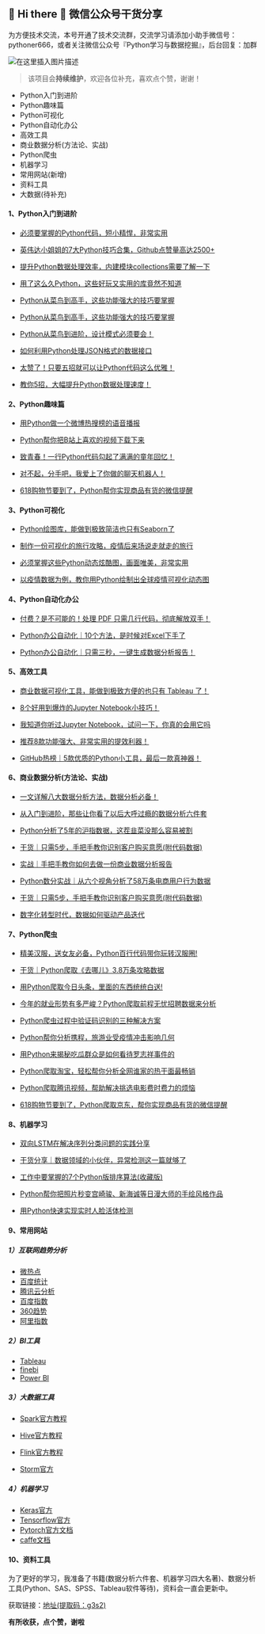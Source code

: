 ## 🙋 Hi there 🌱  微信公众号干货分享

为方便技术交流，本号开通了技术交流群，交流学习请添加小助手微信号：pythoner666，或者关注微信公众号『Python学习与数据挖掘』，后台回复：加群

![在这里插入图片描述](https://img-blog.csdnimg.cn/20201230215036559.jpg?x-oss-process=image/watermark,type_ZmFuZ3poZW5naGVpdGk,shadow_10,text_aHR0cHM6Ly9ibG9nLmNzZG4ubmV0L3dlaXhpbl8zODAzNzQwNQ==,size_5,color_FFFFFF,t_70#pic_center，=50x100)

> 该项目会**持续维护**，欢迎各位补充，喜欢点个赞，谢谢！

- Python入门到进阶
- Python趣味篇
- Python可视化
- Python自动化办公
- 高效工具
- 商业数据分析(方法论、实战)
- Python爬虫
- 机器学习
- 常用网站(新增)
- 资料工具
- 大数据(待补充)


#### 1、Python入门到进阶

- [必须要掌握的Python代码，短小精悍，非常实用](https://mp.weixin.qq.com/s?__biz=MzAxNTAwNjQzNw==&mid=2448604047&idx=1&sn=3b3ccb279480fa2dd869dbfb6bb6cbaf&chksm=8f8cb405b8fb3d13d305b48bf07c0288d0d5adef1fb39b61cfafbb1d1f41f12a9fdc3801bef5&token=1265548966&lang=zh_CN#rd)

- [英伟达小姐姐的7大Python技巧合集，Github点赞量高达2500+](https://mp.weixin.qq.com/s?__biz=MzAxNTAwNjQzNw==&mid=2448605211&idx=1&sn=5f988aca48fcc9d86b41d88f62670838&chksm=8f8ccf91b8fb4687ba6645981ce82a98f67d25f0d081cb7e8ea687122b70a2c4422697f3e101&token=1265548966&lang=zh_CN#rd)

- [提升Python数据处理效率，内建模块collections需要了解一下](https://mp.weixin.qq.com/s?__biz=MzAxNTAwNjQzNw==&mid=2448604072&idx=1&sn=399ab2191e7f39aeae6c0c0818613a64&chksm=8f8cb422b8fb3d343e0d4e5459694c55aa56ffa964a669c83218da714e27d02b73e17f3d5745&token=1265548966&lang=zh_CN#rd)

- [用了这么久Python，这些好玩又实用的库竟然不知道](https://mp.weixin.qq.com/s?__biz=MzAxNTAwNjQzNw==&mid=2448604132&idx=1&sn=61c108078c5fe2df4beaa91dab5a9919&chksm=8f8cb46eb8fb3d7854bcce84d752de520465f0563517c48ac3a232155e60f3c931be05615cca&token=1265548966&lang=zh_CN#rd)

- [Python从菜鸟到高手，这些功能强大的技巧要掌握](https://mp.weixin.qq.com/s?__biz=MzAxNTAwNjQzNw==&mid=2448604165&idx=1&sn=68f59646265aef19478be5d35f6180d6&chksm=8f8cb38fb8fb3a990a457fd5ea08fd51acc527955d18e7f943bdef5f5a5a15283d38d2c31a36&token=1265548966&lang=zh_CN#rd)

- [Python从菜鸟到高手，这些功能强大的技巧要掌握](https://mp.weixin.qq.com/s?__biz=MzAxNTAwNjQzNw==&mid=2448604165&idx=1&sn=68f59646265aef19478be5d35f6180d6&chksm=8f8cb38fb8fb3a990a457fd5ea08fd51acc527955d18e7f943bdef5f5a5a15283d38d2c31a36&token=1265548966&lang=zh_CN#rd)

- [Python从菜鸟到进阶，设计模式必须要会！](https://mp.weixin.qq.com/s?__biz=MzAxNTAwNjQzNw==&mid=2448604291&idx=2&sn=9b9704b741beb19f6d3c0d9163d96d47&chksm=8f8cb309b8fb3a1f9356a87491d09e91aa0ba6c5f76033c3c2616124f852d8b85bb543e28b6c&token=1265548966&lang=zh_CN#rd)

- [如何利用Python处理JSON格式的数据接口](https://mp.weixin.qq.com/s?__biz=MzAxNTAwNjQzNw==&mid=2448604207&idx=1&sn=2779d8546d607e3be0b9bda1f854f80c&chksm=8f8cb3a5b8fb3ab36e823e8d92765ed6610bad3726101a720145bb3c294e79a4de967141d189&token=1265548966&lang=zh_CN#rd)

- [太赞了！只要五招就可以让Python代码这么优雅！](https://mp.weixin.qq.com/s?__biz=MzAxNTAwNjQzNw==&mid=2448604508&idx=1&sn=ba975565d698ed9c421efd1dbbb8ba5d&chksm=8f8cb2d6b8fb3bc023ad77a0506289f53d48d064b5e65e60474693b52eb40a8a7bcb5e7847f3&token=1265548966&lang=zh_CN#rd)

- [教你5招，大幅提升Python数据处理速度！](https://mp.weixin.qq.com/s?__biz=MzAxNTAwNjQzNw==&mid=2448604821&idx=1&sn=9d41441d5d5eeb1397e1518816e79882&chksm=8f8cb11fb8fb380936cf6b59f8b6dcf953b85e8a4986a3381e2512967559be78dab307c8977a&token=1265548966&lang=zh_CN#rd)


#### 2、Python趣味篇

- [用Python做一个微博热搜榜的语音播报](https://mp.weixin.qq.com/s?__biz=MzAxNTAwNjQzNw==&mid=2448604351&idx=2&sn=fe4ea8028c06dfbe4c923283076c7298&chksm=8f8cb335b8fb3a235a9a5e3d6647e85679988c4c728680c2fa96586f0a9a50b0cd63786f6117&token=1265548966&lang=zh_CN#rd)

- [Python帮你把B站上喜欢的视频下载下来](https://mp.weixin.qq.com/s?__biz=MzAxNTAwNjQzNw==&mid=2448604269&idx=1&sn=9a888a2c032a3690d2560c783f9e1f06&chksm=8f8cb3e7b8fb3af12be7b4dc12f897acd30a74bfea1038e3030851097dabc40b737b36b703eb&token=1265548966&lang=zh_CN#rd)

- [致青春！一行Python代码勾起了满满的童年回忆！](https://mp.weixin.qq.com/s?__biz=MzAxNTAwNjQzNw==&mid=2448604672&idx=1&sn=0e226ecd04bbcc0830ae57a31641d5bf&chksm=8f8cb18ab8fb389cf061e3fae4e3b8918d48d44f19834ec005d7e730f5d8d576d9249d2fda20&token=1265548966&lang=zh_CN#rd)

- [对不起，分手吧，我爱上了你做的聊天机器人！](https://mp.weixin.qq.com/s?__biz=MzAxNTAwNjQzNw==&mid=2448604689&idx=1&sn=ea016d2d6b5a9b5536b058924acaf392&chksm=8f8cb19bb8fb388dc3f38be377ce2bb1c2fe948031040ad9da14adbf4197fceb1ea85975141c&token=1265548966&lang=zh_CN#rd)

- [618购物节要到了，Python帮你实现商品有货的微信提醒](https://mp.weixin.qq.com/s?__biz=MzAxNTAwNjQzNw==&mid=2448604586&idx=1&sn=83431c492604b9ff8f97d51a904874e0&chksm=8f8cb220b8fb3b36f53b50385f5fdc272c32ef0996e6cbb5960b7f518d65551583eb410235e1&token=1265548966&lang=zh_CN#rd)


#### 3、Python可视化

- [Python绘图库，能做到极致简洁也只有Seaborn了](https://mp.weixin.qq.com/s?__biz=MzAxNTAwNjQzNw==&mid=2448606321&idx=2&sn=c3b6b8e51950f7a24ab56365fc447ccb&chksm=8f8ccbfbb8fb42edb19e0c6b6c42fd31c7d4d0f15a6d25bc2d472f6b658df8a6ec65c8c38fe1&token=1265548966&lang=zh_CN#rd)

- [制作一份可视化的旅行攻略，疫情后来场说走就走的旅行](https://mp.weixin.qq.com/s?__biz=MzAxNTAwNjQzNw==&mid=2448604964&idx=2&sn=a6a9a6a52ae3f85c46c926a322fedf4c&chksm=8f8cb0aeb8fb39b85a5856ffa2223fe03fd99f7bae8f170743ab21ab02ed3c5aa2da5431b376&token=1265548966&lang=zh_CN#rd)

- [必须掌握这些Python动态炫酷图，画面唯美，非常实用](https://mp.weixin.qq.com/s?__biz=MzAxNTAwNjQzNw==&mid=2448604101&idx=1&sn=1c4a45abb2bdbc94ba727f86bbd616a2&chksm=8f8cb44fb8fb3d5951f9d11c730bcfa826434775afcdc96907cac907d7f6edf8ad1019a04a92&token=1265548966&lang=zh_CN#rd)

- [以疫情数据为例，教你用Python绘制出全球疫情可视化动态图](https://mp.weixin.qq.com/s?__biz=MzAxNTAwNjQzNw==&mid=2448604426&idx=1&sn=47a0a6935000c35f8ae6005c453cd53d&chksm=8f8cb280b8fb3b962385aab94cee559d95572bc0fc1bc8b64530805a53022f671cfc97d17b31&token=1265548966&lang=zh_CN#rd)

#### 4、Python自动化办公

- [付费？是不可能的！处理 PDF 只需几行代码，彻底解放双手！](https://mp.weixin.qq.com/s?__biz=MzAxNTAwNjQzNw==&mid=2448606321&idx=2&sn=c3b6b8e51950f7a24ab56365fc447ccb&chksm=8f8ccbfbb8fb42edb19e0c6b6c42fd31c7d4d0f15a6d25bc2d472f6b658df8a6ec65c8c38fe1&token=1265548966&lang=zh_CN#rd)

- [Python办公自动化｜10个方法，是时候对Excel下手了](https://mp.weixin.qq.com/s?__biz=MzAxNTAwNjQzNw==&mid=2448606079&idx=2&sn=7ab3962b6ec973cc51834d9e01b0aaca&chksm=8f8cccf5b8fb45e3859753ccbb7ef8604726acbc6c8cedbfdd24bd32bef895afcdbf6242a181&token=1265548966&lang=zh_CN#rd)

- [Python办公自动化｜只需三秒，一键生成数据分析报告！](https://mp.weixin.qq.com/s?__biz=MzAxNTAwNjQzNw==&mid=2448606079&idx=2&sn=7ab3962b6ec973cc51834d9e01b0aaca&chksm=8f8cccf5b8fb45e3859753ccbb7ef8604726acbc6c8cedbfdd24bd32bef895afcdbf6242a181&token=1265548966&lang=zh_CN#rd)


#### 5、高效工具

- [商业数据可视化工具，能做到极致方便的也只有 Tableau 了！](https://mp.weixin.qq.com/s?__biz=MzAxNTAwNjQzNw==&mid=2448606419&idx=2&sn=9e26faf3f330b7ee04b4aabb9444ecd1&chksm=8f8ccb59b8fb424faf2ee1c252ebe8ad142da06578c2b767ad0eb9f11302620292b25afb7841&token=1265548966&lang=zh_CN#rd)

- [8个好用到爆炸的Jupyter Notebook小技巧！](https://mp.weixin.qq.com/s?__biz=MzAxNTAwNjQzNw==&mid=2448605700&idx=2&sn=6cc1c4399d08463f1c2a2607e797f0e0&chksm=8f8ccd8eb8fb449831f0deb92bc05dd42ac038bd93a1ce9a0a22329e70be885c537030f5d0f3&token=1265548966&lang=zh_CN#rd)

- [我知道你听过Jupyter Notebook，试问一下，你真的会用它吗](https://mp.weixin.qq.com/s?__biz=MzAxNTAwNjQzNw==&mid=2448605566&idx=2&sn=c37e2b4f66da9e59bc8d1d62b71d1d4e&chksm=8f8ccef4b8fb47e2c90f7949b735c0d5abdcb49e241be594734c9d43b4322b8773dfa7bc18e2&token=1265548966&lang=zh_CN#rd)

- [推荐8款功能强大、非常实用的提效利器！](https://mp.weixin.qq.com/s?__biz=MzAxNTAwNjQzNw==&mid=2448604819&idx=2&sn=f1edc63e7f23e0298ccefa7a8b26a38b&chksm=8f8cb119b8fb380f3798ec5a90cc22797b11d8799b7914cb688acc535ef30d1f0952c3428a30&token=1265548966&lang=zh_CN#rd)

- [GitHub热榜｜5款优质的Python小工具，最后一款真神器！](https://mp.weixin.qq.com/s?__biz=MzAxNTAwNjQzNw==&mid=2448604689&idx=2&sn=8e683439544a10a6933b71750b46698d&chksm=8f8cb19bb8fb388dd5b7d056a5c024f6bc85c30acd84d456459cf79f09913e8b651b44b72aa4&token=1265548966&lang=zh_CN#rd)


#### 6、商业数据分析(方法论、实战)

- [一文详解八大数据分析方法，数据分析必备！](https://mp.weixin.qq.com/s?__biz=MzAxNTAwNjQzNw==&mid=2448605498&idx=1&sn=8fff375c703d6954fa6669caa8a601cb&chksm=8f8cceb0b8fb47a6bcf19672aec783065ddf44ec1817997de26bc656c892d25118a704bb36b2&token=1265548966&lang=zh_CN#rd)

- [从入门到进阶，那些让你看了以后大呼过瘾的数据分析六件套](https://mp.weixin.qq.com/s?__biz=MzAxNTAwNjQzNw==&mid=2448605375&idx=2&sn=32f818394a3e731c25afd927f9d83e2e&chksm=8f8ccf35b8fb46230303b935fbf86b70a9d24e615790760efee4fb17ce33fb81c69cd57cd94a&token=1265548966&lang=zh_CN#rd)

- [Python分析了5年的沪指数据，这茬韭菜没那么容易被割](https://mp.weixin.qq.com/s?__biz=MzAxNTAwNjQzNw==&mid=2448605270&idx=1&sn=cd5e02b7fdac6e7fd1d3f6ac6996b97c&chksm=8f8ccfdcb8fb46ca2c1f7380e6253f246dcda876beb5b97ab7e4a0cda0d98604c84f07f096c7&token=1265548966&lang=zh_CN#rd58c15e9e02784250086d97e047bb6100007&token=1265548966&lang=zh_CN#rd)

- [干货｜只需5步，手把手教你识别客户购买意愿(附代码数据)](https://mp.weixin.qq.com/s?__biz=MzAxNTAwNjQzNw==&mid=2448605895&idx=1&sn=5ba86b3cf229e29bf1867f699dda65cc&chksm=8f8ccd4db8fb445b1785f03da4cbec70b67043e0058c15e9e02784250086d97e047bb6100007&token=1265548966&lang=zh_CN#rd)

- [实战｜手把手教你如何去做一份商业数据分析报告](https://mp.weixin.qq.com/s?__biz=MzAxNTAwNjQzNw==&mid=2448604816&idx=1&sn=3d78c63487889a1a2657c871c82ea4ee&chksm=8f8cb11ab8fb380c098871b46e9bba239e13abee6b4cf110c2f6c61cfaccb233c5588c4016f6&token=1265548966&lang=zh_CN#rd)

- [Python数分实战｜从六个视角分析了58万条电商用户行为数据](https://mp.weixin.qq.com/s?__biz=MzAxNTAwNjQzNw==&mid=2448605606&idx=2&sn=58fd5cba84afa247829b5d2c4571dc83&chksm=8f8cce2cb8fb473a5be6e36ec7fdf10ebbbf5701e36dca50e75735f28f3a366eb1df0734513c&token=1265548966&lang=zh_CN#rd)

- [干货｜只需5步，手把手教你识别客户购买意愿(附代码数据)](https://mp.weixin.qq.com/s?__biz=MzAxNTAwNjQzNw==&mid=2448605895&idx=1&sn=5ba86b3cf229e29bf1867f699dda65cc&chksm=8f8ccd4db8fb445b1785f03da4cbec70b67043e0058c15e9e02784250086d97e047bb6100007&token=1265548966&lang=zh_CN#rd)

- [数字化转型时代，数据如何驱动产品迭代](https://mp.weixin.qq.com/s?__biz=MzAxNTAwNjQzNw==&mid=2448603986&idx=1&sn=4398290cd2671d04873f45681508c2c2&chksm=8f8cb4d8b8fb3dceb736113b575b1a161b014702ac484e5c11465cc6208766c5750ea88badd9&token=1265548966&lang=zh_CN#rd)


#### 7、Python爬虫

- [精美汉服，送女友必备，Python百行代码带你玩转汉服圈!](https://mp.weixin.qq.com/s?__biz=MzAxNTAwNjQzNw==&mid=2448605416&idx=2&sn=5e64224a1506bd49f9d22136df5bac11&chksm=8f8ccf62b8fb46745154788c1626522e20e0c28bf8c87ab6f9e2276534bb04cd4ec04df88b28&token=1265548966&lang=zh_CN#rd)

- [干货｜Python爬取《去哪儿》3.8万条攻略数据](https://mp.weixin.qq.com/s?__biz=MzAxNTAwNjQzNw==&mid=2448604964&idx=1&sn=64c00e57fad9703fe343d04e2c1123be&chksm=8f8cb0aeb8fb39b850c2f1d6fe8365f2953c2946d468dc45ab5064f4a12d1a43935baf49c91e&token=1265548966&lang=zh_CN#rd)

- [用Python爬取今日头条，里面的东西统统白送!](https://mp.weixin.qq.com/s?__biz=MzAxNTAwNjQzNw==&mid=2448604895&idx=2&sn=a832c9a95a4f5d1e05d4c460ca42aa2a&chksm=8f8cb155b8fb38436024f3b6638e34055a9e4387a6b5e18d3e4ef40183f188d941575f41cddb&token=1265548966&lang=zh_CN#rd)

- [今年的就业形势有多严峻？Python爬取前程无忧招聘数据来分析](https://mp.weixin.qq.com/s?__biz=MzAxNTAwNjQzNw==&mid=2448604558&idx=1&sn=197b4cd4f154ba69a71060a9c5fd8ab6&chksm=8f8cb204b8fb3b123fff8e9ff8e98e1596804364847e52ab329f6193bdd47dc68600b223cfa6&token=1265548966&lang=zh_CN#rd)

- [Python爬虫过程中验证码识别的三种解决方案](https://mp.weixin.qq.com/s?__biz=MzAxNTAwNjQzNw==&mid=2448604271&idx=1&sn=861f3ceeb173213ac9fece1a635bb99c&chksm=8f8cb3e5b8fb3af3e63d32423cfbf9f6a5b1ef860207478a55e6a6113c8f9709376c9588cc95&token=1265548966&lang=zh_CN#rd)

- [Python帮你分析携程，旅游业受疫情冲击影响几何](https://mp.weixin.qq.com/s?__biz=MzAxNTAwNjQzNw==&mid=2448604245&idx=1&sn=438a05e90ff405cf1da3833fd21a6d23&chksm=8f8cb3dfb8fb3ac99e32879226f119b3dceee1d5253b26e4746e0a898585bab819cf42693c6b&token=1265548966&lang=zh_CN#rd)

- [用Python来揭秘吃瓜群众是如何看待罗志祥事件的](https://mp.weixin.qq.com/s?__biz=MzAxNTAwNjQzNw==&mid=2448604185&idx=1&sn=25b63c201085f130e7b239081dba6330&chksm=8f8cb393b8fb3a85335072b3eb8b8c10bf88343ffb655743275b0761bf7d458231ae643e53bf&token=1265548966&lang=zh_CN#rd)

- [Python爬取淘宝，轻松帮你分析全网谁家的热干面最畅销](https://mp.weixin.qq.com/s?__biz=MzAxNTAwNjQzNw==&mid=2448604164&idx=1&sn=77861fd87cb0f062ab07f5a1570f3c0c&chksm=8f8cb38eb8fb3a985e6b2832fc3c24f3e4dc5506be6075694922ff7e0cedbb3dd1c4f6f53a38&token=1265548966&lang=zh_CN#rd)

- [Python爬取腾讯视频，帮助解决挑选电影费时费力的烦恼](https://mp.weixin.qq.com/s?__biz=MzAxNTAwNjQzNw==&mid=2448604019&idx=1&sn=384c681d2fbc64cc06e4cf6922e3f392&chksm=8f8cb4f9b8fb3defaf844b11aadf6a0e712da3c24a7917a23afdc9ef3ed15262be58b4f0bb31&token=1265548966&lang=zh_CN#rd)

- [618购物节要到了，Python爬取京东，帮你实现商品有货的微信提醒](https://mp.weixin.qq.com/s?__biz=MzAxNTAwNjQzNw==&mid=2448604586&idx=1&sn=83431c492604b9ff8f97d51a904874e0&chksm=8f8cb220b8fb3b36f53b50385f5fdc272c32ef0996e6cbb5960b7f518d65551583eb410235e1&token=1265548966&lang=zh_CN#rd)


#### 8、机器学习

- [双向LSTM在解决序列分类问题的实践分享](https://mp.weixin.qq.com/s?__biz=MzAxNTAwNjQzNw==&mid=2448603952&idx=1&sn=2fcca9fcb8434763070b622b0835fca1&chksm=8f8cb4bab8fb3dac06305b524d69f01ee0685010d1cc5fb65e1ccf3ee94b4b1bba5e6e1003f6&token=1265548966&lang=zh_CN#rd)

- [干货分享｜数据领域的小伙伴，异常检测这一篇就够了](https://mp.weixin.qq.com/s?__biz=MzAxNTAwNjQzNw==&mid=2448604090&idx=1&sn=74f8a427f8a4ef496d5654c614c479ac&chksm=8f8cb430b8fb3d264aefe5c73ecacb481ecf03c512a92ec18dd0f20f5ed70dba80ba256d0d7e&token=1265548966&lang=zh_CN#rd)

- [工作中要掌握的7个Python版排序算法(收藏版)](https://mp.weixin.qq.com/s?__biz=MzAxNTAwNjQzNw==&mid=2448604167&idx=1&sn=51ac97f82f0cba2372063bbdd16df6cc&chksm=8f8cb38db8fb3a9b462cd326d768b2505d702049b87817ca7d1b17ff86113ac2dac751543c15&token=1265548966&lang=zh_CN#rd)

- [Python帮你把照片秒变宫崎骏、新海诚等日漫大师的手绘风格作品](https://mp.weixin.qq.com/s?__biz=MzAxNTAwNjQzNw==&mid=2448604384&idx=2&sn=19633b77b426af0f18f94eba8afed385&chksm=8f8cb36ab8fb3a7c8b2335dcfab773714f9ed4a6d371697e6b13d9136ae8e6c3bdb827cec493&token=1265548966&lang=zh_CN#rd)

- [用Python快速实现实时人脸活体检测](https://mp.weixin.qq.com/s?__biz=MzAxNTAwNjQzNw==&mid=2448604883&idx=2&sn=cb6dbdfa8b33dc34045ddf40b0bb36c8&chksm=8f8cb159b8fb384f21d6132c7e5c664fa6d9e6d806807c518e21452cb6371981bab05df469f8&token=1265548966&lang=zh_CN#rd)

#### 9、常用网站

##### 1）互联网趋势分析
- [微热点](https://www.wrd.cn/login.shtml)
- [百度统计](https://tongji.baidu.com/web/welcome/login?castk=LTE%3D)
- [腾讯云分析](https://mta.qq.com/)
- [百度指数](http://index.baidu.com/v2/index.html#/)
- [360趋势](https://trends.so.com/?src=index.so.com#index)
- [阿里指数](https://index.1688.com/)

##### 2）BI工具
- [Tableau](https://www.tableau.com/)
- [finebi](https://www.finebi.com/)
- [Power BI](https://powerbi.microsoft.com/zh-cn/)

##### 3）大数据工具
- [Spark官方教程](http://spark.apachecn.org/#/)

- [Hive官方教程](https://www.docs4dev.com/docs/zh/apache-hive/3.1.1/reference/Home.html)

- [Flink官方教程](https://flink.apache.org/zh/)
- [Storm官方](http://storm.apache.org/)

##### 4）机器学习
- [Keras官方](https://keras.io/zh/)
- [Tensorflow官方](https://tensorflow.google.cn/)
- [Pytorch官方文档](https://pytorch-cn.readthedocs.io/zh/latest//)
- [caffe文档](http://caffe.berkeleyvision.org/)

#### 10、资料工具

为了更好的学习，我准备了书籍(数据分析六件套、机器学习四大名著)、数据分析工具(Python、SAS、SPSS、Tableau软件等待)，资料会一直会更新中。

获取链接：[地址(提取码：g3s2)](https://pan.baidu.com/s/1_h9YsJhY07BpirQvF_mpmw)


**有所收获，点个赞，谢啦**

